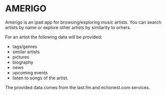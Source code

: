 AMERIGO
=======

Amerigo is an ipad app for browsing/exploring music artists.
You can search artists by name or explore other artists by similarity to orhers.

For an artist the following data will be provided:

 -  tags/genres
 -  similar artists
 -  pictures
 -  biography
 -  news
 -  upcoming events
 - listen to songs of the artist.


The provided data comes from the last.fm and echonest.com services.
